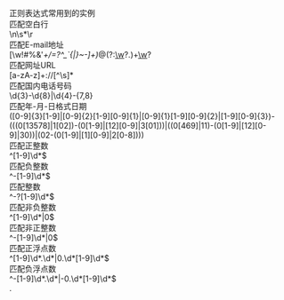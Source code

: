 正则表达式常用到的实例  
匹配空白行  
\n\s*\r  
匹配E-mail地址  
[\w!#$%&'*+/=?^_`{|}~-]+(?:\.[\w!#$%&'*+/=?^_`{|}~-]+)*@(?:[\w](?:[\w-]*[\w])?\.)+[\w](?:[\w-]*[\w])?  
匹配网址URL  
[a-zA-z]+://[^\s]*  
匹配国内电话号码  
\d{3}-\d{8}|\d{4}-\{7,8}  
匹配年-月-日格式日期  
([0-9]{3}[1-9]|[0-9]{2}[1-9][0-9]{1}|[0-9]{1}[1-9][0-9]{2}|[1-9][0-9]{3})-(((0[13578]|1[02])-(0[1-9]|[12][0-9]|3[01]))|((0[469]|11)-(0[1-9]|[12][0-9]|30))|(02-(0[1-9]|[1][0-9]|2[0-8])))  
匹配正整数  
^[1-9]\d*$  
匹配负整数  
^-[1-9]\d*$  
匹配整数  
^-?[1-9]\d*$  
匹配非负整数  
^[1-9]\d*|0$  
匹配非正整数  
^-[1-9]\d*|0$  
匹配正浮点数  
^[1-9]\d*\.\d*|0\.\d*[1-9]\d*$  
匹配负浮点数  
^-[1-9]\d*\.\d*|-0\.\d*[1-9]\d*$  
.